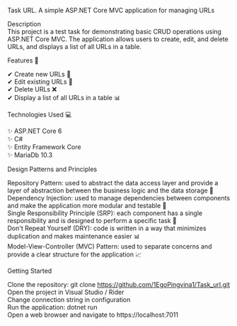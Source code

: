 Task URL. A simple ASP.NET Core MVC application for managing URLs  

Description  
This project is a test task for demonstrating basic CRUD operations using ASP.NET Core MVC. The application allows users to create, edit, and delete URLs, and displays a list of all URLs in a table.  

Features 🎇

✔ Create new URLs 📄  
✔ Edit existing URLs 📝  
✔ Delete URLs ❌  
✔ Display a list of all URLs in a table 📊   

Technologies Used 💻
  
✨ ASP.NET Core 6  
✨ C#  
✨ Entity Framework Core  
✨ MariaDb 10.3  

Design Patterns and Principles  

Repository Pattern: used to abstract the data access layer and provide a layer of abstraction between the business logic and the data storage 📂  
Dependency Injection: used to manage dependencies between components and make the application more modular and testable 💉  
Single Responsibility Principle (SRP): each component has a single responsibility and is designed to perform a specific task 📝  
Don't Repeat Yourself (DRY): code is written in a way that minimizes duplication and makes maintenance easier 📊  
Model-View-Controller (MVC) Pattern: used to separate concerns and provide a clear structure for the application 📈  

Getting Started

Clone the repository: git clone https://github.com/1EgoPingvina1/Task_url.git  
Open the project in Visual Studio / Rider  
Change connection string in configuration  
Run the application: dotnet run  
Open a web browser and navigate to https://localhost:7011  
